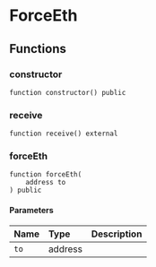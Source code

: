 # ForceEth

## Functions

### constructor

```solidity
function constructor() public
```

### receive

```solidity
function receive() external
```

### forceEth

```solidity
function forceEth(
    address to
) public
```

#### Parameters

| Name | Type | Description |
| :--- | :--- | :---------- |
| `to` | address |  |

